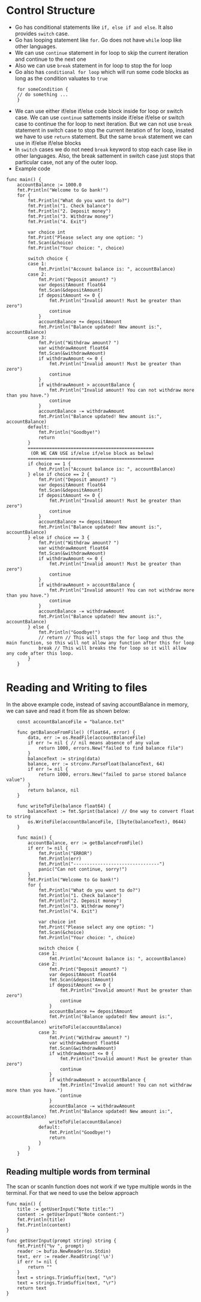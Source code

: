 # Control Structure

- Go has conditional statements like `if, else if and else`. It also provides `switch` case.
- Go has looping statement like `for`. Go does not have `while` loop like other languages.
- We can use `continue` statement in for loop to skip the current iteration and continue to the next one
- Also we can use `break` statement in for loop to stop the for loop
- Go also has `conditional for loop` which will run some code blocks as long as the condition valuates to `true`
```
    for someCondition {
    // do something ...
    }
```
- We can use either if/else if/else code block inside for loop or switch case. We can use `continue` sattements inside if/else if/else or switch case to continue the for loop to next iteration. But we can not use `break` statement in switch case to stop the current iteration of for loop, insated we have to use `return` statement. But the same `break` statement we can use in if/else if/else blocks
- In `switch` cases we do not need `break` keyword to stop each case like in other languages. Also, the break sattement in switch case just stops that particular case, not any of the outer loop.
- Example code
```
func main() {
	accountBalance := 1000.0
	fmt.Println("Welcome to Go bank!")
	for {
		fmt.Println("What do you want to do?")
		fmt.Println("1. Check balance")
		fmt.Println("2. Deposit money")
		fmt.Println("3. Withdraw money")
		fmt.Println("4. Exit")

		var choice int
		fmt.Print("Please select any one option: ")
		fmt.Scan(&choice)
		fmt.Println("Your choice: ", choice)

		switch choice {
		case 1:
			fmt.Println("Account balance is: ", accountBalance)
		case 2:
			fmt.Print("Deposit amount? ")
			var depositAmount float64
			fmt.Scan(&depositAmount)
			if depositAmount <= 0 {
				fmt.Println("Invalid amount! Must be greater than zero")
				continue
			}
			accountBalance += depositAmount
			fmt.Println("Balance updated! New amount is:", accountBalance)
		case 3:
			fmt.Print("Withdraw amount? ")
			var withdrawAmount float64
			fmt.Scan(&withdrawAmount)
			if withdrawAmount <= 0 {
				fmt.Println("Invalid amount! Must be greater than zero")
				continue
			}
			if withdrawAmount > accountBalance {
				fmt.Println("Invalid amount! You can not withdraw more than you have.")
				continue
			}
			accountBalance -= withdrawAmount
			fmt.Println("Balance updated! New amount is:", accountBalance)
		default:
			fmt.Println("Goodbye!")
			return
		}
		===============================================
		 (OR WE CAN USE if/else if/else block as below) 
		===============================================
		if choice == 1 {
			fmt.Println("Account balance is: ", accountBalance)
		} else if choice == 2 {
			fmt.Print("Deposit amount? ")
			var depositAmount float64
			fmt.Scan(&depositAmount)
			if depositAmount <= 0 {
				fmt.Println("Invalid amount! Must be greater than zero")
				continue
			}
			accountBalance += depositAmount
			fmt.Println("Balance updated! New amount is:", accountBalance)
		} else if choice == 3 {
			fmt.Print("Withdraw amount? ")
			var withdrawAmount float64
			fmt.Scan(&withdrawAmount)
			if withdrawAmount <= 0 {
				fmt.Println("Invalid amount! Must be greater than zero")
				continue
			}
			if withdrawAmount > accountBalance {
				fmt.Println("Invalid amount! You can not withdraw more than you have.")
				continue
			}
			accountBalance -= withdrawAmount
			fmt.Println("Balance updated! New amount is:", accountBalance)
		} else {
			fmt.Println("Goodbye!")
			// return // This will stops the for loop and thus the main function, so this will not allow any function after this for loop
			break // This will breaks the for loop so it will allow any code after this loop.
		}
	}
```

# Reading and Writing to files

In the above example code, instead of saving accountBalance in memory, we can save and read it from file as shown below:

```
    const accountBalanceFile = "balance.txt"

    func getBalanceFromFile() (float64, error) {
        data, err := os.ReadFile(accountBalanceFile)
        if err != nil { // nil means absence of any value
            return 1000, errors.New("failed to find balance file")
        }
        balanceText := string(data)
        balance, err := strconv.ParseFloat(balanceText, 64)
        if err != nil {
            return 1000, errors.New("failed to parse stored balance value")
        }
        return balance, nil
    }

    func writeToFile(balance float64) {
        balanceText := fmt.Sprint(balance) // One way to convert float to string
        os.WriteFile(accountBalanceFile, []byte(balanceText), 0644)
    }

    func main() {
        accountBalance, err := getBalanceFromFile()
        if err != nil {
            fmt.Println("ERROR")
            fmt.Println(err)
            fmt.Println("--------------------------------")
            panic("Can not continue, sorry!")
        }
        fmt.Println("Welcome to Go bank!")
        for {
            fmt.Println("What do you want to do?")
            fmt.Println("1. Check balance")
            fmt.Println("2. Deposit money")
            fmt.Println("3. Withdraw money")
            fmt.Println("4. Exit")

            var choice int
            fmt.Print("Please select any one option: ")
            fmt.Scan(&choice)
            fmt.Println("Your choice: ", choice)

            switch choice {
            case 1:
                fmt.Println("Account balance is: ", accountBalance)
            case 2:
                fmt.Print("Deposit amount? ")
                var depositAmount float64
                fmt.Scan(&depositAmount)
                if depositAmount <= 0 {
                    fmt.Println("Invalid amount! Must be greater than zero")
                    continue
                }
                accountBalance += depositAmount
                fmt.Println("Balance updated! New amount is:", accountBalance)
                writeToFile(accountBalance)
            case 3:
                fmt.Print("Withdraw amount? ")
                var withdrawAmount float64
                fmt.Scan(&withdrawAmount)
                if withdrawAmount <= 0 {
                    fmt.Println("Invalid amount! Must be greater than zero")
                    continue
                }
                if withdrawAmount > accountBalance {
                    fmt.Println("Invalid amount! You can not withdraw more than you have.")
                    continue
                }
                accountBalance -= withdrawAmount
                fmt.Println("Balance updated! New amount is:", accountBalance)
                writeToFile(accountBalance)
            default:
                fmt.Println("Goodbye!")
                return
            }
        }    
    }

```

## Reading multiple words from terminal
The scan or scanln function does not work if we type multiple words in the terminal. For that we need to use the below approach

```
func main() {
	title := getUserInput("Note title:")
	content := getUserInput("Note content:")
	fmt.Println(title)
	fmt.Println(content)
}

func getUserInput(prompt string) string {
	fmt.Printf("%v ", prompt)
	reader := bufio.NewReader(os.Stdin)
	text, err := reader.ReadString('\n')
	if err != nil {
		return ""
	}
	text = strings.TrimSuffix(text, "\n")
	text = strings.TrimSuffix(text, "\r")
	return text
}
```